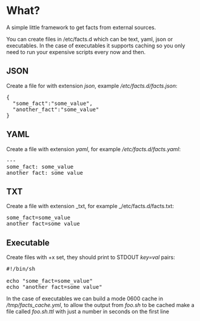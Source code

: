 What?
=====

A simple little framework to get facts from external sources.

You can create files in /etc/facts.d which can be text, yaml,
json or executables.  In the case of executables it supports
caching so you only need to run your expensive scripts every
now and then.

JSON
----

Create a file for with extension _json_, example _/etc/facts.d/facts.json_:

<pre>
{
  "some_fact":"some_value",
  "another_fact":"some_value"
}
</pre>

YAML
----

Create a file with extension _yaml_, for example _/etc/facts.d/facts.yaml_:

<pre>
---
some_fact: some_value
another_fact: some_value
</pre>

TXT
---

Create a file with extension _txt, for example _/etc/facts.d/facts.txt:

<pre>
some_fact=some_value
another_fact=some_value
</pre>

Executable
----------

Create files with +x set, they should print to STDOUT _key=val_ pairs:

<pre>
#!/bin/sh

echo "some_fact=some_value"
echo "another_fact=some_value"
</pre>

In the case of executables we can build a mode 0600 cache in
_/tmp/facts_cache.yml_, to allow the output from _foo.sh_ to be cached
make a file called _foo.sh.ttl_ with just a number in seconds on the
first line

